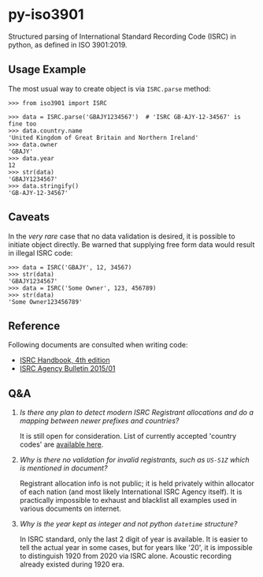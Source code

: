 # py-iso3901
Structured parsing of International Standard Recording Code (ISRC) in python, as defined in ISO 3901:2019.

## Usage Example

The most usual way to create object is via `ISRC.parse` method:

```pycon
>>> from iso3901 import ISRC

>>> data = ISRC.parse('GBAJY1234567')  # 'ISRC GB-AJY-12-34567' is fine too
>>> data.country.name
'United Kingdom of Great Britain and Northern Ireland'
>>> data.owner
'GBAJY'
>>> data.year
12
>>> str(data)
'GBAJY1234567'
>>> data.stringify()
'GB-AJY-12-34567'
```

## Caveats

In the _very rare_ case that no data validation is desired, it is possible to initiate object directly. Be warned that supplying free form data would result in illegal ISRC code:

```pycon
>>> data = ISRC('GBAJY', 12, 34567)
>>> str(data)
'GBAJY1234567'
>>> data = ISRC('Some Owner', 123, 456789)
>>> str(data)
'Some Owner123456789'
```

## Reference

Following documents are consulted when writing code:

- [ISRC Handbook, 4th edition](https://www.ifpi.org/wp-content/uploads/2021/02/ISRC_Handbook.pdf)
- [ISRC Agency Bulletin 2015/01](https://isrc.ifpi.org/downloads/ISRC_Bulletin-2015-01.pdf)

## Q&A

1. _Is there any plan to detect modern ISRC Registrant allocations and do a mapping between newer prefixes and countries?_

   It is still open for consideration. List of currently accepted 'country codes' are [available here](https://isrc.ifpi.org/downloads/Valid_Characters.pdf).

2. _Why is there no validation for invalid registrants, such as `US-S1Z` which is mentioned in document?_

   Registrant allocation info is not public; it is held privately within allocator of each nation (and most likely International ISRC Agency itself). It is practically impossible to exhaust and blacklist all examples used in various documents on internet.

3. _Why is the year kept as integer and not python `datetime` structure?_

   In ISRC standard, only the last 2 digit of year is available. It is easier to tell the actual year in some cases, but for years like '20', it is impossible to distinguish 1920 from 2020 via ISRC alone. Acoustic recording already existed during 1920 era.
